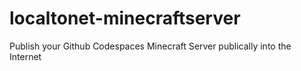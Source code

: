 # localtonet-minecraftserver
Publish your Github Codespaces Minecraft Server publically into the Internet
